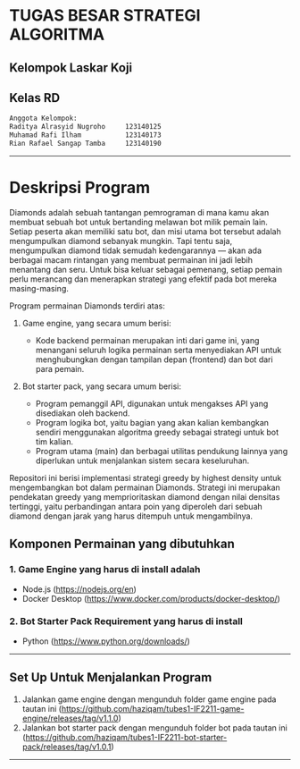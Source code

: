 # TUGAS BESAR STRATEGI ALGORITMA 
## Kelompok Laskar Koji
## Kelas RD

```bash
Anggota Kelompok:
Raditya Alrasyid Nugroho     123140125
Muhamad Rafi Ilham           123140173
Rian Rafael Sangap Tamba     123140190
```
---

# Deskripsi Program

Diamonds adalah sebuah tantangan pemrograman di mana kamu akan membuat sebuah bot untuk bertanding melawan bot milik pemain lain. Setiap peserta akan memiliki satu bot, dan misi utama bot tersebut adalah mengumpulkan diamond sebanyak mungkin. Tapi tentu saja, mengumpulkan diamond tidak semudah kedengarannya — akan ada berbagai macam rintangan yang membuat permainan ini jadi lebih menantang dan seru. Untuk bisa keluar sebagai pemenang, setiap pemain perlu merancang dan menerapkan strategi yang efektif pada bot mereka masing-masing.

Program permainan Diamonds terdiri atas:
1. Game engine, yang secara umum berisi:
   - Kode backend permainan merupakan inti dari game ini, yang menangani seluruh logika permainan serta menyediakan API untuk menghubungkan dengan tampilan depan (frontend)     dan bot dari para pemain.

2. Bot starter pack, yang secara umum berisi:
   - Program pemanggil API, digunakan untuk mengakses API yang disediakan oleh backend.
   - Program logika bot, yaitu bagian yang akan kalian kembangkan sendiri menggunakan algoritma greedy sebagai strategi untuk bot tim kalian.
   - Program utama (main) dan berbagai utilitas pendukung lainnya yang diperlukan untuk menjalankan sistem secara keseluruhan.

Repositori ini berisi implementasi strategi greedy by highest density untuk mengembangkan bot dalam permainan Diamonds. Strategi ini merupakan pendekatan greedy yang memprioritaskan diamond dengan nilai densitas tertinggi, yaitu perbandingan antara poin yang diperoleh dari sebuah diamond dengan jarak yang harus ditempuh untuk mengambilnya.

## Komponen Permainan yang dibutuhkan

### 1. Game Engine yang harus di install adalah
- Node.js (https://nodejs.org/en)
- Docker Desktop (https://www.docker.com/products/docker-desktop/)

### 2. Bot Starter Pack Requirement yang harus di install
- Python (https://www.python.org/downloads/)


---

## Set Up Untuk Menjalankan Program

1. Jalankan game engine dengan mengunduh folder game engine pada tautan ini (https://github.com/haziqam/tubes1-IF2211-game-engine/releases/tag/v1.1.0)
2. Jalankan bot starter pack dengan mengunduh folder bot pada tautan ini (https://github.com/haziqam/tubes1-IF2211-bot-starter-pack/releases/tag/v1.0.1)
---

